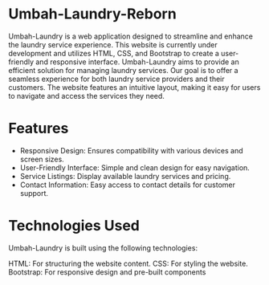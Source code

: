 # Umbah-Laundry-Reborn
Umbah-Laundry is a web application designed to streamline and enhance the laundry service experience. This website is currently under development and utilizes HTML, CSS, and Bootstrap to create a user-friendly and responsive interface. Umbah-Laundry aims to provide an efficient solution for managing laundry services. Our goal is to offer a seamless experience for both laundry service providers and their customers. The website features an intuitive layout, making it easy for users to navigate and access the services they need.

# Features
- Responsive Design: Ensures compatibility with various devices and screen sizes.
- User-Friendly Interface: Simple and clean design for easy navigation.
- Service Listings: Display available laundry services and pricing.
- Contact Information: Easy access to contact details for customer support.

# Technologies Used
Umbah-Laundry is built using the following technologies:

HTML: For structuring the website content.
CSS: For styling the website.
Bootstrap: For responsive design and pre-built components
